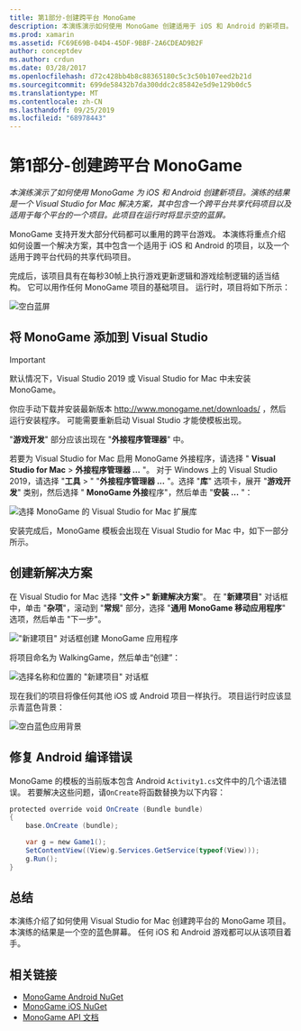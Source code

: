 ```yaml
---
title: 第1部分-创建跨平台 MonoGame
description: 本演练演示如何使用 MonoGame 创建适用于 iOS 和 Android 的新项目。 演练的结果是一个 Visual Studio for Mac 解决方案，其中包含一个跨平台共享代码项目以及适用于每个平台的一个项目。 执行时，此项目将显示一个空的蓝屏。
ms.prod: xamarin
ms.assetid: FC69E69B-04D4-45DF-9BBF-2A6CDEAD9B2F
author: conceptdev
ms.author: crdun
ms.date: 03/28/2017
ms.openlocfilehash: d72c428bb4b8c88365180c5c3c50b107eed2b21d
ms.sourcegitcommit: 699de58432b7da300ddc2c85842e5d9e129b0dc5
ms.translationtype: MT
ms.contentlocale: zh-CN
ms.lasthandoff: 09/25/2019
ms.locfileid: "68978443"
---
```

# <a name="part-1--creating-a-cross-platform-monogame"></a>第1部分-创建跨平台 MonoGame

_本演练演示了如何使用 MonoGame 为 iOS 和 Android 创建新项目。演练的结果是一个 Visual Studio for Mac 解决方案，其中包含一个跨平台共享代码项目以及适用于每个平台的一个项目。此项目在运行时将显示空的蓝屏。_

MonoGame 支持开发大部分代码都可以重用的跨平台游戏。 本演练将重点介绍如何设置一个解决方案，其中包含一个适用于 iOS 和 Android 的项目，以及一个适用于跨平台代码的共享代码项目。

完成后，该项目具有在每秒30帧上执行游戏更新逻辑和游戏绘制逻辑的适当结构。 它可以用作任何 MonoGame 项目的基础项目。 运行时，项目将如下所示：

![空白蓝屏](part1-images/image1.png)

## <a name="adding-monogame-to-visual-studio"></a>将 MonoGame 添加到 Visual Studio

> [!IMPORTANT]
> 默认情况下，Visual Studio 2019 或 Visual Studio for Mac 中未安装 MonoGame。
>
> 你应手动下载并安装最新版本 http://www.monogame.net/downloads/ ，然后运行安装程序。 可能需要重新启动 Visual Studio 才能使模板出现。
>
> "**游戏开发**" 部分应该出现在 "**外接程序管理器**" 中。

若要为 Visual Studio for Mac 启用 MonoGame 外接程序，请选择 " **Visual Studio for Mac** > **外接程序管理器 ...** "。 对于 Windows 上的 Visual Studio 2019，请选择 "**工具** > " "**外接程序管理器 ...** "。选择 "**库**" 选项卡，展开 "**游戏开发**" 类别，然后选择 " **MonoGame 外接**程序"，然后单击 "**安装 ...** "：

![选择 MonoGame 的 Visual Studio for Mac 扩展库](part1-images/image2.png)

安装完成后，MonoGame 模板会出现在 Visual Studio for Mac 中，如下一部分所示。

## <a name="creating-a-new-solution"></a>创建新解决方案

在 Visual Studio for Mac 选择 "**文件 >" 新建解决方案**"。 在 "**新建项目**" 对话框中，单击 "**杂项**"，滚动到 "**常规**" 部分，选择 "**通用 MonoGame 移动应用程序**" 选项，然后单击 "下一步"。

!["新建项目" 对话框创建 MonoGame 应用程序](part1-images/image3.png)

将项目命名为 WalkingGame，然后单击“创建”：

![选择名称和位置的 "新建项目" 对话框](part1-images/image4.png)

现在我们的项目将像任何其他 iOS 或 Android 项目一样执行。 项目运行时应该显示青蓝色背景：

![空白蓝色应用背景](part1-images/image5.png)

## <a name="fixing-android-compile-errors"></a>修复 Android 编译错误

MonoGame 的模板的当前版本包含 Android `Activity1.cs`文件中的几个语法错误。 若要解决这些问题，请`OnCreate`将函数替换为以下内容：

```csharp
protected override void OnCreate (Bundle bundle)
{
    base.OnCreate (bundle);

    var g = new Game1();
    SetContentView((View)g.Services.GetService(typeof(View)));
    g.Run();
}
```

## <a name="summary"></a>总结

本演练介绍了如何使用 Visual Studio for Mac 创建跨平台的 MonoGame 项目。 本演练的结果是一个空的蓝色屏幕。 任何 iOS 和 Android 游戏都可以从该项目着手。

## <a name="related-links"></a>相关链接

- [MonoGame Android NuGet](https://www.nuget.org/packages/MonoGame.Framework.Android/)
- [MonoGame iOS NuGet](https://www.nuget.org/packages/MonoGame.Framework.iOS/)
- [MonoGame API 文档](http://www.monogame.net/documentation/?page=main)
